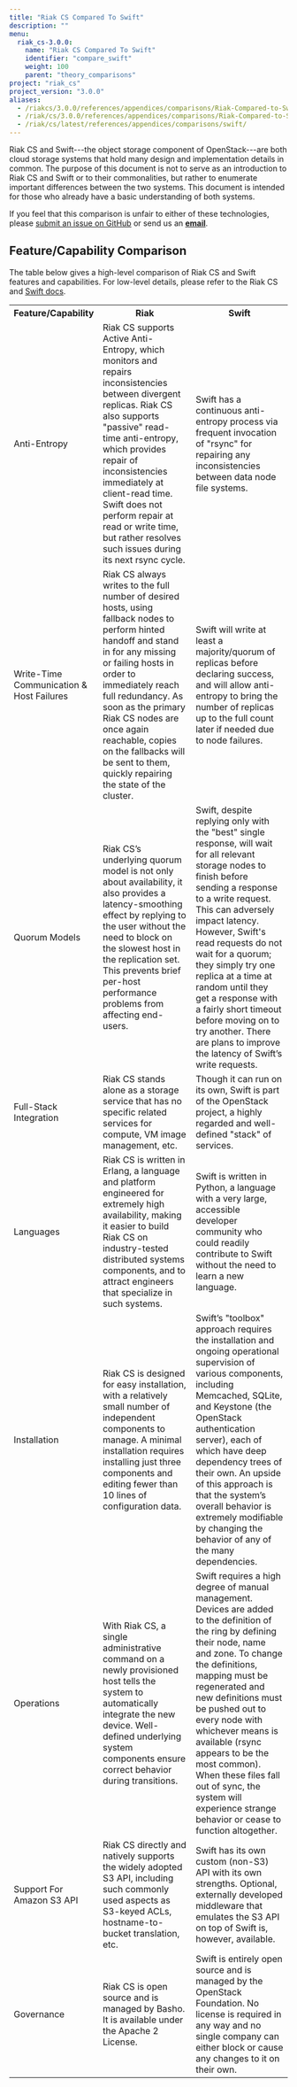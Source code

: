 ```yaml
---
title: "Riak CS Compared To Swift"
description: ""
menu:
  riak_cs-3.0.0:
    name: "Riak CS Compared To Swift"
    identifier: "compare_swift"
    weight: 100
    parent: "theory_comparisons"
project: "riak_cs"
project_version: "3.0.0"
aliases:
  - /riakcs/3.0.0/references/appendices/comparisons/Riak-Compared-to-Swift/
  - /riak/cs/3.0.0/references/appendices/comparisons/Riak-Compared-to-Swift/
  - /riak/cs/latest/references/appendices/comparisons/swift/
---
```


Riak CS and Swift---the object storage component of OpenStack---are both cloud storage systems that hold many design and implementation details in common. The purpose of this document is not to serve as an introduction to Riak CS and Swift or to their commonalities, but rather to enumerate important differences between the two systems. This document is intended for those who already have a basic understanding of both systems.

If you feel that this comparison is unfair to either of these technologies, please [submit an issue on GitHub](https://github.com/basho/basho_docs/issues/new) or send us an **[email]({{<docscontactusemail>}})**.

## Feature/Capability Comparison

The table below gives a high-level comparison of Riak CS and Swift features and capabilities.  For low-level details, please refer to the Riak CS and [Swift docs](http://docs.openstack.org/developer/swift/).

<table>
    <tr>
        <th WIDTH="15%">Feature/Capability</th>
        <th WIDTH="42%">Riak</th>
        <th WIDTH="43%">Swift</th>
    </tr>
    <tr>
        <td>Anti-Entropy</td>
        <td>Riak CS supports Active Anti-Entropy, which monitors and repairs inconsistencies between divergent replicas. Riak CS also supports "passive" read-time anti-entropy, which provides repair of inconsistencies immediately at client-read time. Swift does not perform repair at read or write time, but rather resolves such issues during its next rsync cycle.</td>
        <td>Swift has a continuous anti-entropy process via frequent invocation of "rsync" for repairing any inconsistencies between data node file systems.</td>
    </tr>
    <tr>
        <td>Write-Time Communication &amp; Host Failures</td>
        <td>Riak CS always writes to the full number of desired hosts, using fallback nodes to perform hinted handoff and stand in for any missing or failing hosts in order to immediately reach full redundancy. As soon as the primary Riak CS nodes are once again reachable, copies on the fallbacks will be sent to them, quickly repairing the state of the cluster.</td>
        <td>Swift will write at least a majority/quorum of replicas before declaring success, and will allow anti-entropy to bring the number of replicas up to the full count later if needed due to node failures.</td>
    </tr>
    <tr>
        <td>Quorum Models</td>
        <td>Riak CS’s underlying quorum model is not only about availability, it also provides a latency-smoothing effect by replying to the user without the need to block on the slowest host in the replication set. This prevents brief per-host performance problems from affecting end-users.</td>
        <td>Swift, despite replying only with the "best" single response, will wait for all relevant storage nodes to finish before sending a response to a write request. This can adversely impact latency. However, Swift's read requests do not wait for a quorum; they simply try one replica at a time at random until they get a response with a fairly short timeout before moving on to try another. There are plans to improve the latency of Swift’s write requests.</td>
    </tr>
    <tr>
        <td>Full-Stack Integration</td>
        <td>Riak CS stands alone as a storage service that has no specific related services for compute, VM image management, etc.</td>
        <td>Though it can run on its own, Swift is part of the OpenStack project, a highly regarded and well-defined "stack" of services.</td>
    </tr>
  <tr>
        <td>Languages</td>
        <td>Riak CS is written in Erlang, a language and platform engineered for extremely high availability, making it easier to build Riak CS on industry-tested distributed systems components, and to attract engineers that specialize in such systems.</td>
    <td>Swift is written in Python, a language with a very large, accessible developer community who could readily contribute to Swift without the need to learn a new language.</td>
    </tr>
  </tr>
      <td>Installation</td>
      <td>Riak CS is designed for easy installation, with a relatively small number of independent components to manage. A minimal installation requires installing just three components and editing fewer than 10 lines of configuration data.</td>
        <td>Swift’s "toolbox" approach requires the installation and ongoing operational supervision of various components, including Memcached, SQLite, and Keystone (the OpenStack authentication server), each of which have deep dependency trees of their own. An upside of this approach is that the system’s overall behavior is extremely modifiable by changing the behavior of any of the many dependencies.</td>
  </tr>
    <tr>
        <td>Operations</td>
        <td>With Riak CS, a single administrative command on a newly provisioned host tells the system to automatically integrate the new device. Well-defined underlying system components ensure correct behavior during transitions.</td>
        <td>Swift requires a high degree of manual management. Devices are added to the definition of the ring by defining their node, name and zone. To change the definitions, mapping must be regenerated and new definitions must be pushed out to every node with whichever means is available (rsync appears to be the most common). When these files fall out of sync, the system will experience strange behavior or cease to function altogether.</td>
    </tr>
    <tr>
        <td>Support For Amazon S3 API</td>
        <td>Riak CS directly and natively supports the widely adopted S3 API, including such commonly used aspects as S3-keyed ACLs, hostname-to-bucket translation, etc.</td>
        <td>Swift has its own custom (non-S3) API with its own strengths. Optional, externally developed middleware that emulates the S3 API on top of Swift is, however, available.</td>
    </tr>
    <tr>
        <td>Governance</td>
    <td>Riak CS is open source and is managed by Basho. It is available under the Apache 2 License.</td>    
        <td>Swift is entirely open source and is managed by the OpenStack Foundation. No license is required in any way and no single company can either block or cause any changes to it on their own.</td>
    </tr>
  
</table>
